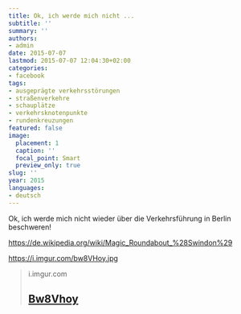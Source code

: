 ```yaml
---
title: Ok, ich werde mich nicht ...
subtitle: ''
summary: ''
authors:
- admin
date: 2015-07-07
lastmod: 2015-07-07 12:04:30+02:00
categories:
- facebook
tags:
- ausgeprägte verkehrsstörungen
- straßenverkehre
- schauplätze
- verkehrsknotenpunkte
- rundenkreuzungen
featured: false
image:
  placement: 1
  caption: ''
  focal_point: Smart
  preview_only: true
slug: ''
year: 2015
languages:
- deutsch
---
```


Ok, ich werde mich nicht wieder über die Verkehrsführung in Berlin beschweren!

https://de.wikipedia.org/wiki/Magic_Roundabout_%28Swindon%29

https://i.imgur.com/bw8VHoy.jpg
> i.imgur.com
> ## [Bw8Vhoy](https://i.imgur.com/bw8VHoy.jpg)
>